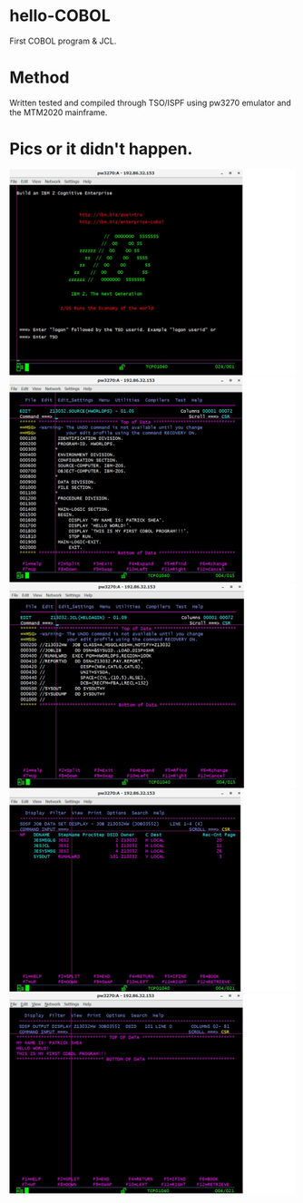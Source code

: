 # hello-COBOL
First COBOL program &amp; JCL.

# Method
Written tested and compiled through TSO/ISPF using pw3270 emulator and the MTM2020 mainframe. 

# Pics or it didn't happen.
![Alt text](/screenshots/pw3270.jpg?raw=true "pw3270 logon")
![Alt text](/screenshots/HWORLDPS-COBOL.jpg?raw=true "Hello World Cobol")
![Alt text](/screenshots/HELOAGIN-JCL.jpg?raw=true "Run Hello World JCL")
![Alt text](/screenshots/HW-JOB-STATUS.jpg?raw=true "Job Status")
![Alt text](/screenshots/HW-SYSOUT.jpg?raw=true "SYSOUT")
